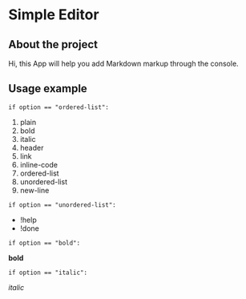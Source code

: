 
# Simple Editor


## About the project

Hi, this App will help you add Markdown markup through the console. 

## Usage example

```if option == "ordered-list":```   
1. plain  
2. bold  
3. italic  
4. header  
5. link  
6. inline-code  
7. ordered-list  
8. unordered-list  
9. new-line  
  
```if option == "unordered-list":```  
* !help  
* !done  
  
```if option == "bold":```  

**bold**

```if option == "italic":```  

*italic*
